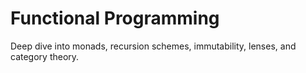 # Functional Programming

Deep dive into monads, recursion schemes, immutability, lenses, and category theory.